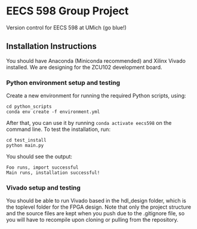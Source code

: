 # EECS 598 Group Project
Version control for EECS 598 at UMich (go blue!)

## Installation Instructions
You should have Anaconda (Miniconda recommended) and Xilinx Vivado installed. We are designing for the ZCU102 development board.

### Python environment setup and testing
Create a new environment for running the required Python scripts, using:
```
cd python_scripts
conda env create -f environment.yml
```

After that, you can use it by running `conda activate eecs598` on the command line. To test the installation, run:
```
cd test_install
python main.py
```
You should see the output:
```
Foo runs, import successful
Main runs, installation successful!
```

### Vivado setup and testing
You should be able to run Vivado based in the hdl\_design folder, which is the toplevel folder for the FPGA design. Note that only the project structure and the source files are kept when you push due to the .gitignore file, so you will have to recompile upon cloning or pulling from the repository.
